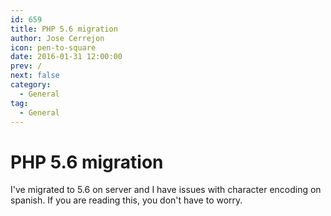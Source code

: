 ```yaml
---
id: 659
title: PHP 5.6 migration
author: Jose Cerrejon
icon: pen-to-square
date: 2016-01-31 12:00:00
prev: /
next: false
category:
  - General
tag:
  - General
---
```


# PHP 5.6 migration

I've migrated to 5.6 on server and I have issues with character encoding on spanish. If you are reading this, you don't have to worry.